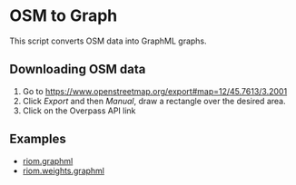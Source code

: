 # OSM to Graph

This script converts OSM data into GraphML graphs.

## Downloading OSM data

1. Go to <https://www.openstreetmap.org/export#map=12/45.7613/3.2001>
2. Click *Export* and then *Manual*, draw a rectangle over the desired area.
3. Click on the Overpass API link

## Examples

- [riom.graphml](riom.graphml)
- [riom.weights.graphml](riom.weights.graphml)